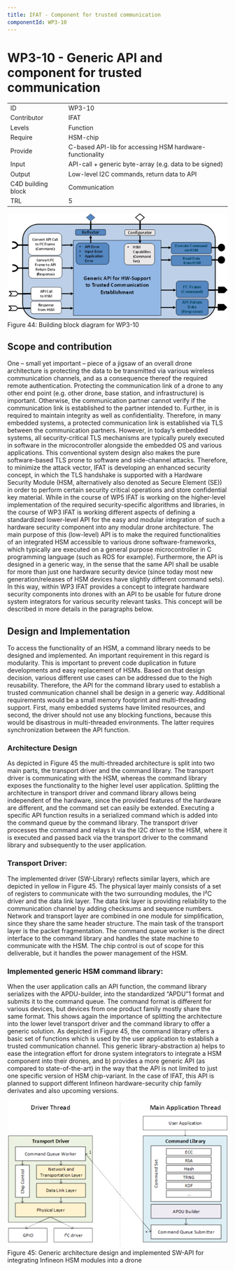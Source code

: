 ```yaml
---
title: IFAT - Component for trusted communication
componentId: WP3-10
---
```


# WP3-10 - Generic API and component for trusted communication
|||
|-|-|
|ID|WP3-10|
|Contributor|IFAT|
|Levels|Function|
|Require|HSM-chip| 
|Provide|C-based API-lib for accessing HSM hardware-functionality|
|Input|API-call + generic byte-array (e.g. data to be signed)|
|Output|Low-level I2C commands, return data to API|
|C4D building block|Communication|
|TRL|5|


![](../../images/wp3-10_01.png)  
Figure 44: Building block diagram for WP3-10

## Scope and contribution

One – small yet important – piece of a jigsaw of an overall drone architecture is protecting the data to be transmitted via various wireless communication channels, and as a consequence thereof the required remote authentication. Protecting the communication link of a drone to any other end point (e.g. other drone, base station, and infrastructure) is important. Otherwise, the communication partner cannot verify if the communication link is established to the partner intended to. Further, in is required to maintain integrity as well as confidentiality. Therefore, in many embedded systems, a protected communication link is established via TLS between the communication partners. However, in today’s embedded systems, all security-critical TLS mechanisms are typically purely executed in software in the microcontroller alongside the embedded OS and various applications. This conventional system design also makes the pure software-based TLS prone to software and side-channel attacks. Therefore, to minimize the attack vector, IFAT is developing an enhanced security concept, in which the TLS handshake is supported with a Hardware Security Module (HSM, alternatively also denoted as Secure Element (SE)) in order to perform certain security critical operations and store confidential key material. 
While in the course of WP5 IFAT is working on the higher-level implementation of the required security-specific algorithms and libraries, in the course of WP3 IFAT is working different aspects of defining a standardized lower-level API for the easy and modular integration of such a hardware security component into any modular drone architecture. The main purpose of this (low-level) API is to make the required functionalities of an integrated HSM accessible to various drone software-frameworks, which typically are executed on a general purpose microcontroller in C programming language (such as ROS for example). Furthermore, the API is designed in a generic way, in the sense that the same API shall be usable for more than just one hardware security device (since today most new generation/releases of HSM devices have slightly different command sets). In this way, within WP3 IFAT provides a concept to integrate hardware security components into drones with an API to be usable for future drone system integrators for various security relevant tasks. This concept will be described in more details in the paragraphs below.

## Design and Implementation

To access the functionality of an HSM, a command library needs to be designed and implemented. An important requirement in this regard is modularity. This is important to prevent code duplication in future developments and easy replacement of HSMs. Based on that design decision, various different use cases can be addressed due to the high reusability. Therefore, the API for the command library used to establish a trusted communication channel shall be design in a generic way. Additional requirements would be a small memory footprint and multi-threading support. First, many embedded systems have limited resources, and second, the driver should not use any blocking functions, because this would be disastrous in multi-threaded environments. The latter requires synchronization between the API function.

### Architecture Design

As depicted in Figure 45 the multi-threaded architecture is split into two main parts, the transport driver and the command library. The transport driver is communicating with the HSM, whereas the command library exposes the functionality to the higher level user application.
Splitting the architecture in transport driver and command library allows being independent of the hardware, since the provided features of the hardware are different, and the command set can easily be extended. Executing a specific API function results in a serialized command which is added into the command queue by the command library. The transport driver processes the command and relays it via the I2C driver to the HSM, where it is executed and passed back via the transport driver to the command library and subsequently to the user application.

### Transport Driver:

The implemented driver (SW-Library) reflects similar layers, which are depicted in yellow in Figure 45. The physical layer mainly consists of a set of registers to communicate with the two surrounding modules, the I²C driver and the data link layer. The data link layer is providing reliability to the communication channel by adding checksums and sequence numbers. Network and transport layer are combined in one module for simplification, since they share the same header structure. The main task of the transport layer is the packet fragmentation. The command queue worker is the direct interface to the command library and handles the state machine to communicate with the HSM. The chip control is out of scope for this deliverable, but it handles the power management of the HSM.

### Implemented generic HSM command library:

When the user application calls an API function, the command library serializes with the APDU-builder, into the standardized “APDU”1 format and submits it to the command queue. The command format is different for various devices, but devices from one product family mostly share the same format. This shows again the importance of splitting the architecture into the lower level transport driver and the command library to offer a generic solution. As depicted in Figure 45, the command library offers a basic set of functions which is used by the user application to establish a trusted communication channel.
This generic library-abstraction a) helps to ease the integration effort for drone system integrators to integrate a HSM component into their drones, and b) provides a more generic API (as compared to state-of-the-art) in the way that the API is not limited to just one specific version of HSM chip-variant. In the case of IFAT, this API is planned to support different Infineon hardware-security chip family derivates and also upcoming versions.

![](../../images/wp3-10_02.png)  
Figure 45: Generic architecture design and implemented SW-API for integrating Infineon HSM modules into a drone


